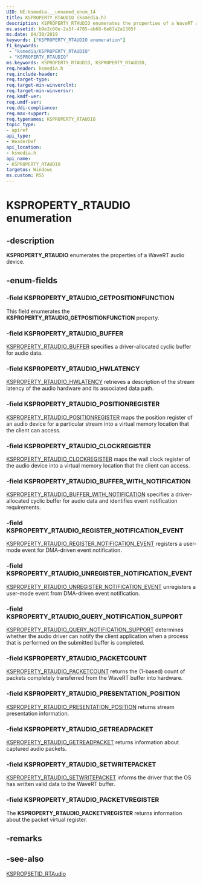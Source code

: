 ```yaml
---
UID: NE:ksmedia.__unnamed_enum_14
title: KSPROPERTY_RTAUDIO (ksmedia.h)
description: KSPROPERTY_RTAUDIO enumerates the properties of a WaveRT audio device.
ms.assetid: b9e2c60e-2a5f-4785-ab68-6e87a2a1385f
ms.date: 04/30/2019
keywords: ["KSPROPERTY_RTAUDIO enumeration"]
f1_keywords:
 - "ksmedia/KSPROPERTY_RTAUDIO"
 - "KSPROPERTY_RTAUDIO"
ms.keywords: KSPROPERTY_RTAUDIO, KSPROPERTY_RTAUDIO, 
req.header: ksmedia.h
req.include-header:
req.target-type:
req.target-min-winverclnt:
req.target-min-winversvr:
req.kmdf-ver:
req.umdf-ver:
req.ddi-compliance:
req.max-support:
req.typenames: KSPROPERTY_RTAUDIO
topic_type: 
- apiref
api_type: 
- HeaderDef
api_location: 
- ksmedia.h
api_name: 
- KSPROPERTY_RTAUDIO
targetos: Windows
ms.custom: RS5
---
```


# KSPROPERTY_RTAUDIO enumeration

## -description

**KSPROPERTY_RTAUDIO** enumerates the properties of a WaveRT audio device.

## -enum-fields

### -field KSPROPERTY_RTAUDIO_GETPOSITIONFUNCTION 

This field enumerates the <b>KSPROPERTY_RTAUDIO_GETPOSITIONFUNCTION</b> property.

### -field KSPROPERTY_RTAUDIO_BUFFER

<a href="https://docs.microsoft.com/windows-hardware/drivers/audio/ksproperty-rtaudio-buffer">KSPROPERTY_RTAUDIO_BUFFER</a> specifies a driver-allocated cyclic buffer for audio data.

### -field KSPROPERTY_RTAUDIO_HWLATENCY 

<a href="https://docs.microsoft.com/windows-hardware/drivers/audio/ksproperty-rtaudio-hwlatency">KSPROPERTY_RTAUDIO_HWLATENCY</a> retrieves a description of the stream latency of the audio hardware and its associated data path.

### -field KSPROPERTY_RTAUDIO_POSITIONREGISTER 

<a href="https://docs.microsoft.com/windows-hardware/drivers/audio/ksproperty-rtaudio-positionregister">KSPROPERTY_RTAUDIO_POSITIONREGISTER</a> maps the position register of an audio device for a particular stream into a virtual memory location that the client can access.

### -field KSPROPERTY_RTAUDIO_CLOCKREGISTER 

<a href="https://docs.microsoft.com/windows-hardware/drivers/audio/ksproperty-rtaudio-clockregister">KSPROPERTY_RTAUDIO_CLOCKREGISTER</a> maps the wall clock register of the audio device into a virtual memory location that the client can access.

### -field KSPROPERTY_RTAUDIO_BUFFER_WITH_NOTIFICATION

<a href="https://docs.microsoft.com/windows-hardware/drivers/audio/ksproperty-rtaudio-buffer-with-notification">KSPROPERTY_RTAUDIO_BUFFER_WITH_NOTIFICATION</a> specifies a driver-allocated cyclic buffer for audio data and identifies event notification requirements.

### -field KSPROPERTY_RTAUDIO_REGISTER_NOTIFICATION_EVENT

<a href="https://docs.microsoft.com/windows-hardware/drivers/audio/ksproperty-rtaudio-register-notification-event">KSPROPERTY_RTAUDIO_REGISTER_NOTIFICATION_EVENT</a> registers a user-mode event for DMA-driven event notification.

### -field KSPROPERTY_RTAUDIO_UNREGISTER_NOTIFICATION_EVENT

<a href="https://docs.microsoft.com/windows-hardware/drivers/audio/ksproperty-rtaudio-unregister-notification-event">KSPROPERTY_RTAUDIO_UNREGISTER_NOTIFICATION_EVENT</a> unregisters a user-mode event from DMA-driven event notification.

### -field KSPROPERTY_RTAUDIO_QUERY_NOTIFICATION_SUPPORT

<a href="https://docs.microsoft.com/windows-hardware/drivers/audio/ksproperty-rtaudio-query-notification-support">KSPROPERTY_RTAUDIO_QUERY_NOTIFICATION_SUPPORT</a> determines whether the audio driver can notify the client application when a process that is performed on the submitted buffer is completed.

### -field KSPROPERTY_RTAUDIO_PACKETCOUNT

<a href="https://docs.microsoft.com/windows-hardware/drivers/audio/ksproperty-rtaudio-packetcount">KSPROPERTY_RTAUDIO_PACKETCOUNT</a> returns the (1-based) count of packets completely transferred from the WaveRT buffer into hardware.

### -field KSPROPERTY_RTAUDIO_PRESENTATION_POSITION

<a href="https://docs.microsoft.com/windows-hardware/drivers/audio/ksproperty-rtaudio-presentation-position">KSPROPERTY_RTAUDIO_PRESENTATION_POSITION</a> returns stream presentation information.

### -field KSPROPERTY_RTAUDIO_GETREADPACKET

<a href="https://docs.microsoft.com/windows-hardware/drivers/audio/ksproperty-rtaudio-getreadpacket">KSPROPERTY_RTAUDIO_GETREADPACKET</a> returns information about captured audio packets.

### -field KSPROPERTY_RTAUDIO_SETWRITEPACKET

<a href="https://docs.microsoft.com/windows-hardware/drivers/audio/ksproperty-rtaudio-setwritepacket">KSPROPERTY_RTAUDIO_SETWRITEPACKET</a> informs the driver that the OS has written valid data to the WaveRT buffer.

### -field KSPROPERTY_RTAUDIO_PACKETVREGISTER

The <b>KSPROPERTY_RTAUDIO_PACKETVREGISTER</b> returns information about the packet virtual register.

## -remarks

## -see-also

[KSPROPSETID_RTAudio](https://docs.microsoft.com/windows-hardware/drivers/audio/kspropsetid-rtaudio)
